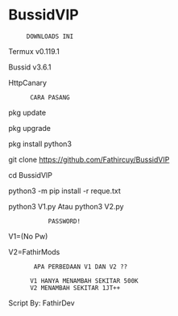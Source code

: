 # BussidVIP


         DOWNLOADS INI

Termux v0.119.1

Bussid v3.6.1

HttpCanary 



          CARA PASANG
          

pkg update

pkg upgrade

pkg install python3

git clone https://github.com/Fathircuy/BussidVIP

cd BussidVIP

python3 -m pip install -r reque.txt

python3 V1.py Atau python3 V2.py




               PASSWORD!

V1=(No Pw)

V2=FathirMods


           APA PERBEDAAN V1 DAN V2 ??

          V1 HANYA MENAMBAH SEKITAR 500K
          V2 MENAMBAH SEKITAR 1JT++


Script By: FathirDev
